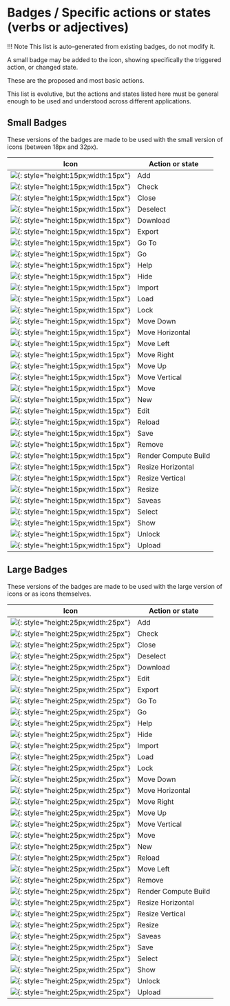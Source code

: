 # Badges / Specific actions or states (verbs or adjectives)

!!! Note
    This list is auto-generated from existing badges, do not modify it.

A small badge may be added to the icon, showing specifically the triggered action, or changed state.

These are the proposed and most basic actions.

This list is evolutive, but the actions and states listed here must be general enough to be used and understood across different applications.
## Small Badges

These versions of the badges are made to be used with the small version of icons (between 18px and 32px).

| Icon | Action or state |
|---|---|
| ![](icons/1_Badges/add_sd.svg){: style="height:15px;width:15px"} | Add | 
| ![](icons/1_Badges/check_sd.svg){: style="height:15px;width:15px"} | Check | 
| ![](icons/1_Badges/close_sd.svg){: style="height:15px;width:15px"} | Close | 
| ![](icons/1_Badges/deselect_sd.svg){: style="height:15px;width:15px"} | Deselect | 
| ![](icons/1_Badges/download_sd.svg){: style="height:15px;width:15px"} | Download | 
| ![](icons/1_Badges/export_sd.svg){: style="height:15px;width:15px"} | Export | 
| ![](icons/1_Badges/go-to_sd.svg){: style="height:15px;width:15px"} | Go To | 
| ![](icons/1_Badges/go_sd.svg){: style="height:15px;width:15px"} | Go | 
| ![](icons/1_Badges/help_sd.svg){: style="height:15px;width:15px"} | Help | 
| ![](icons/1_Badges/hide_sd.svg){: style="height:15px;width:15px"} | Hide | 
| ![](icons/1_Badges/import_sd.svg){: style="height:15px;width:15px"} | Import | 
| ![](icons/1_Badges/load_sd.svg){: style="height:15px;width:15px"} | Load | 
| ![](icons/1_Badges/lock_sd.svg){: style="height:15px;width:15px"} | Lock | 
| ![](icons/1_Badges/move-down_sd.svg){: style="height:15px;width:15px"} | Move Down | 
| ![](icons/1_Badges/move-horizontal_sd.svg){: style="height:15px;width:15px"} | Move Horizontal | 
| ![](icons/1_Badges/move-left_sd.svg){: style="height:15px;width:15px"} | Move Left | 
| ![](icons/1_Badges/move-right_sd.svg){: style="height:15px;width:15px"} | Move Right | 
| ![](icons/1_Badges/move-up_sd.svg){: style="height:15px;width:15px"} | Move Up | 
| ![](icons/1_Badges/move-vertical_sd.svg){: style="height:15px;width:15px"} | Move Vertical | 
| ![](icons/1_Badges/move_sd.svg){: style="height:15px;width:15px"} | Move | 
| ![](icons/1_Badges/new_sd.svg){: style="height:15px;width:15px"} | New | 
| ![](icons/1_Badges/edit_sd.svg){: style="height:15px;width:15px"} | Edit | 
| ![](icons/1_Badges/reload_sd.svg){: style="height:15px;width:15px"} | Reload | 
| ![](icons/1_Badges/save_sd.svg){: style="height:15px;width:15px"} | Save | 
| ![](icons/1_Badges/remove_sd.svg){: style="height:15px;width:15px"} | Remove | 
| ![](icons/1_Badges/render-compute-build_sd.svg){: style="height:15px;width:15px"} | Render Compute Build | 
| ![](icons/1_Badges/resize-horizontal_sd.svg){: style="height:15px;width:15px"} | Resize Horizontal | 
| ![](icons/1_Badges/resize-vertical_sd.svg){: style="height:15px;width:15px"} | Resize Vertical | 
| ![](icons/1_Badges/resize_sd.svg){: style="height:15px;width:15px"} | Resize | 
| ![](icons/1_Badges/saveas_sd.svg){: style="height:15px;width:15px"} | Saveas | 
| ![](icons/1_Badges/select_sd.svg){: style="height:15px;width:15px"} | Select | 
| ![](icons/1_Badges/show_sd.svg){: style="height:15px;width:15px"} | Show | 
| ![](icons/1_Badges/unlock_sd.svg){: style="height:15px;width:15px"} | Unlock | 
| ![](icons/1_Badges/upload_sd.svg){: style="height:15px;width:15px"} | Upload | 

## Large Badges

These versions of the badges are made to be used with the large version of icons or as icons themselves.

| Icon | Action or state |
|---|---|
| ![](icons/1_Badges/add_bd.svg){: style="height:25px;width:25px"} | Add | 
| ![](icons/1_Badges/check_bd.svg){: style="height:25px;width:25px"} | Check | 
| ![](icons/1_Badges/close_bd.svg){: style="height:25px;width:25px"} | Close | 
| ![](icons/1_Badges/deselect_bd.svg){: style="height:25px;width:25px"} | Deselect | 
| ![](icons/1_Badges/download_bd.svg){: style="height:25px;width:25px"} | Download | 
| ![](icons/1_Badges/edit_bd.svg){: style="height:25px;width:25px"} | Edit | 
| ![](icons/1_Badges/export_bd.svg){: style="height:25px;width:25px"} | Export | 
| ![](icons/1_Badges/go-to_bd.svg){: style="height:25px;width:25px"} | Go To | 
| ![](icons/1_Badges/go_bd.svg){: style="height:25px;width:25px"} | Go | 
| ![](icons/1_Badges/help_bd.svg){: style="height:25px;width:25px"} | Help | 
| ![](icons/1_Badges/hide_bd.svg){: style="height:25px;width:25px"} | Hide | 
| ![](icons/1_Badges/import_bd.svg){: style="height:25px;width:25px"} | Import | 
| ![](icons/1_Badges/load_bd.svg){: style="height:25px;width:25px"} | Load | 
| ![](icons/1_Badges/lock_bd.svg){: style="height:25px;width:25px"} | Lock | 
| ![](icons/1_Badges/move-down_bd.svg){: style="height:25px;width:25px"} | Move Down | 
| ![](icons/1_Badges/move-horizontal_bd.svg){: style="height:25px;width:25px"} | Move Horizontal | 
| ![](icons/1_Badges/move-right_bd.svg){: style="height:25px;width:25px"} | Move Right | 
| ![](icons/1_Badges/move-up_bd.svg){: style="height:25px;width:25px"} | Move Up | 
| ![](icons/1_Badges/move-vertical_bd.svg){: style="height:25px;width:25px"} | Move Vertical | 
| ![](icons/1_Badges/move_bd.svg){: style="height:25px;width:25px"} | Move | 
| ![](icons/1_Badges/new_bd.svg){: style="height:25px;width:25px"} | New | 
| ![](icons/1_Badges/reload_bd.svg){: style="height:25px;width:25px"} | Reload | 
| ![](icons/1_Badges/move-left_bd.svg){: style="height:25px;width:25px"} | Move Left | 
| ![](icons/1_Badges/remove_bd.svg){: style="height:25px;width:25px"} | Remove | 
| ![](icons/1_Badges/render-compute-build_bd.svg){: style="height:25px;width:25px"} | Render Compute Build | 
| ![](icons/1_Badges/resize-horizontal_bd.svg){: style="height:25px;width:25px"} | Resize Horizontal | 
| ![](icons/1_Badges/resize-vertical_bd.svg){: style="height:25px;width:25px"} | Resize Vertical | 
| ![](icons/1_Badges/resize_bd.svg){: style="height:25px;width:25px"} | Resize | 
| ![](icons/1_Badges/saveas_bd.svg){: style="height:25px;width:25px"} | Saveas | 
| ![](icons/1_Badges/save_bd.svg){: style="height:25px;width:25px"} | Save | 
| ![](icons/1_Badges/select_bd.svg){: style="height:25px;width:25px"} | Select | 
| ![](icons/1_Badges/show_bd.svg){: style="height:25px;width:25px"} | Show | 
| ![](icons/1_Badges/unlock_bd.svg){: style="height:25px;width:25px"} | Unlock | 
| ![](icons/1_Badges/upload_bd.svg){: style="height:25px;width:25px"} | Upload | 